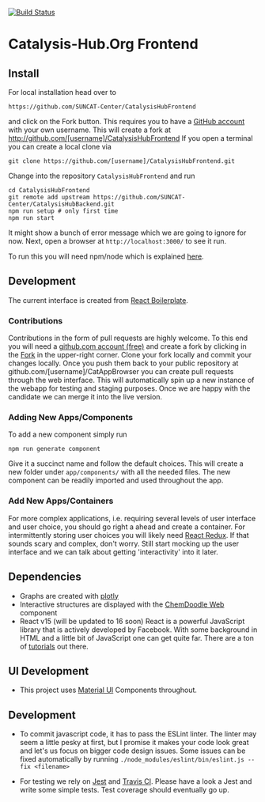 [![Build Status](https://travis-ci.org/SUNCAT-Center/CatalysisHubFrontend.svg?branch=master)](https://travis-ci.org/SUNCAT-Center/CatalysisHubFrontend.svg?branch=master)

# Catalysis-Hub.Org Frontend


## Install

For local installation head over to

    https://github.com/SUNCAT-Center/CatalysisHubFrontend

and click on the Fork button.  This requires you to have a [GitHub account](https://github.com/join?source=header-home)
with your own username. This will create a fork at http://github.com/[username]/CatalysisHubFrontend
If you open a terminal you can create a local clone via

    git clone https://github.com/[username]/CatalysisHubFrontend.git

Change into the repository `CatalysisHubFrontend` and run

    cd CatalysisHubFrontend
    git remote add upstream https://github.com/SUNCAT-Center/CatalysisHubBackend.git
    npm run setup # only first time
    npm run start

It might show a bunch of error message which we are going to ignore for now. Next, open a browser at `http://localhost:3000/` to see it run.

To run this you will need npm/node which is explained [here](https://docs.npmjs.com/getting-started/installing-node).

## Development

The current interface is created from [React Boilerplate](https://github.com/react-boilerplate/react-boilerplate).

### Contributions

Contributions in the form of pull requests are highly welcome. To this end you will need a [github.com account (free)](https://github.com/join) and create a fork by clicking in the [Fork](https://github.com/SUNCAT-Center/CatalysisHubFrontend#fork-destination-box) in the upper-right corner.
Clone your fork locally and commit your changes locally. Once you push them back to your public repository at github.com/[username]/CatAppBrowser you can create pull requests through the web interface. This will automatically spin up a new instance of the webapp for testing and staging purposes. Once we are happy with the candidate we can merge it into the live version.


### Adding New Apps/Components

To add a new component simply run

    npm run generate component

Give it a succinct name and follow the default choices.
This will create a new folder under `app/components/` with
all the needed files. The new component can be readily imported
and used throughout the app.

### Add New Apps/Containers

For more complex applications, i.e. requiring several levels of user interface and user choice, you should go right a ahead and create a container. For intermittently storing user choices you will likely need [React Redux](https://github.com/reactjs/react-redux). If that sounds scary and complex, don't worry. Still start mocking up the user interface and we can talk about getting 'interactivity' into it later.

## Dependencies

- Graphs are created with [plotly](https://github.com/plotly/react-plotly.js/)
- Interactive structures are displayed with the [ChemDoodle Web](https://web.chemdoodle.com/) component
- React v15 (will be updated to 16 soon)
  React is a powerful JavaScript library that is actively developed by Facebook. With some background in HTML and a little bit of JavaScript one can get quite far. There are a ton of [tutorials](https://reactjs.org/tutorial/tutorial.html) out there.

## UI Development

- This project uses [Material UI](https://material-ui-next.com/) Components throughout.

## Development

- To commit javascript code, it has to pass the ESLint linter. The linter may seem a little pesky at first, but I promise it makes your code look great and let's us focus on bigger code design issues. Some issues can be fixed automatically by running
    `./node_modules/eslint/bin/eslint.js --fix <filename>`

- For testing we rely on [Jest](https://facebook.github.io/jest/docs/en/more-resources.html) and [Travis CI](https://travis-ci.org/SUNCAT-Center/CatalysisHubFrontend). Please have a look a Jest and write some simple tests. Test coverage should eventually go up.

